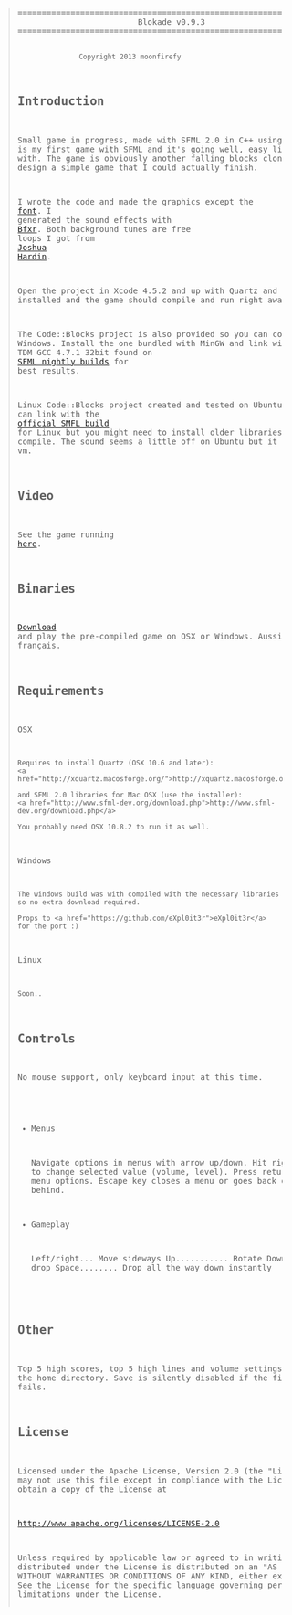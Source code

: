<blockquote><pre>
===================================================================
                         Blokade v0.9.3 
===================================================================

                   Copyright 2013 moonfirefy

Introduction 
------------

Small game in progress, made with SFML 2.0 in C++ using Xcode. This 
is my first game with SFML and it's going well, easy library to work 
with. The game is obviously another falling blocks clone but I wanted 
to design a simple game that I could actually finish.

I wrote the code and made the graphics except the <a href="http://www.ms-studio.com/FontSales/anonymous.html">font</a>. I generated 
the sound effects with <a href="http://www.bfxr.net/">Bfxr</a>. Both background tunes are free loops I 
got from <a href="http://www.joshuahardin.com/free_music_loops.php">Joshua Hardin</a>.

Open the project in Xcode 4.5.2 and up with Quartz and SFML 2.0 installed 
and the game should compile and run right away. 

The Code::Blocks project is also provided so you can compile on Windows.
Install the one bundled with MinGW and link with library MinGW TDM GCC 4.7.1 32bit
found on <a href="http://sfml.my-gate.net/nightly/">SFML nightly builds</a> for best results.

Linux Code::Blocks project created and tested on Ubuntu 12.10. You can
link with the <a href="http://www.sfml-dev.org/download.php">official SMFL build</a> for Linux but you might need to install
older libraries to get it to compile. The sound seems a little off
on Ubuntu but it might be the vm.

Video
-----

See the game running <a href="https://vimeo.com/57818102">here</a>.

Binaries
--------

<a href="https://www.dropbox.com/sh/xsywbqqtoe223zd/Z2tWZZ1g_-">Download</a> and play the pre-compiled game on OSX or Windows.
Aussi disponible en français.

Requirements
------------

OSX

    Requires to install Quartz (OSX 10.6 and later):
    <a href="http://xquartz.macosforge.org/">http://xquartz.macosforge.org/</a>

    and SFML 2.0 libraries for Mac OSX (use the installer): 
    <a href="http://www.sfml-dev.org/download.php">http://www.sfml-dev.org/download.php</a>
    
    You probably need OSX 10.8.2 to run it as well.

Windows

    The windows build was with compiled with the necessary libraries
    so no extra download required.

    Props to <a href="https://github.com/eXpl0it3r">eXpl0it3r</a> for the port :)

Linux

	Soon..

Controls
--------

No mouse support, only keyboard input at this time.

  * Menus

    Navigate options in menus with arrow up/down. Hit right/left 
    arrows to change selected value (volume, level). Press return 
    key to select menu options. Escape key closes a menu or goes 
    back one menu behind.

  * Gameplay

    Left/right... Move sideways
    Up........... Rotate
    Down......... Faster drop
    Space........ Drop all the way down instantly

Other
-----

Top 5 high scores, top 5 high lines and volume settings are saved 
in the home directory. Save is silently disabled if the first 
save attempt fails.

License
-------

Licensed under the Apache License, Version 2.0 (the "License"); you 
may not use this file except in compliance with the License. You may 
obtain a copy of the License at

<a href="http://www.apache.org/licenses/LICENSE-2.0">http://www.apache.org/licenses/LICENSE-2.0</a>

Unless required by applicable law or agreed to in writing, software 
distributed under the License is distributed on an "AS IS" BASIS, 
WITHOUT WARRANTIES OR CONDITIONS OF ANY KIND, either express or implied. 
See the License for the specific language governing permissions and 
limitations under the License.
</pre></blockquote>
